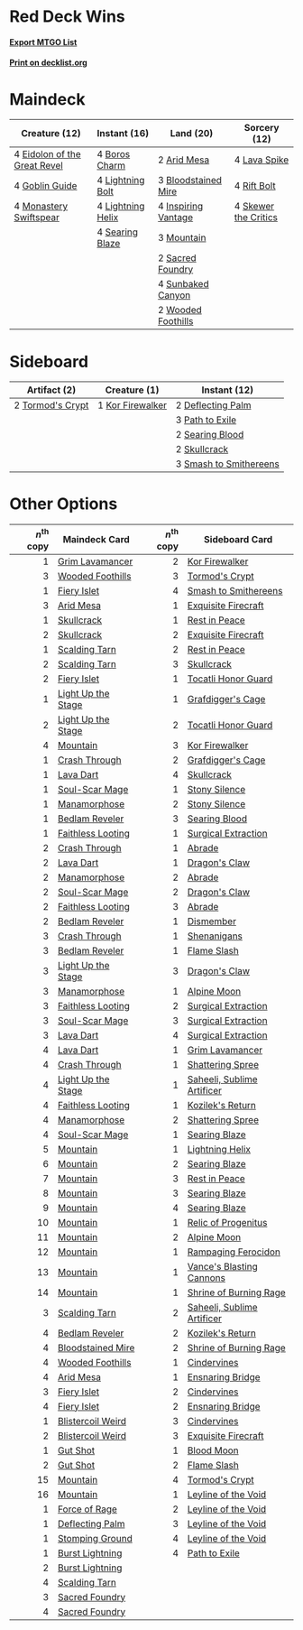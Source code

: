 # Red Deck Wins

#### [Export MTGO List](../collection/Red%20Deck%20Wins/Red%20Deck%20Wins.txt)
#### [Print on decklist.org](http://decklist.org/?deckmain=2%09Arid%20Mesa%0A3%09Bloodstained%20Mire%0A4%09Boros%20Charm%0A4%09Eidolon%20of%20the%20Great%20Revel%0A4%09Goblin%20Guide%0A4%09Inspiring%20Vantage%0A4%09Lava%20Spike%0A4%09Lightning%20Bolt%0A4%09Lightning%20Helix%0A4%09Monastery%20Swiftspear%0A3%09Mountain%0A4%09Rift%20Bolt%0A2%09Sacred%20Foundry%0A4%09Searing%20Blaze%0A4%09Skewer%20the%20Critics%0A4%09Sunbaked%20Canyon%0A2%09Wooded%20Foothills&deckside=2%09Deflecting%20Palm%0A1%09Kor%20Firewalker%0A3%09Path%20to%20Exile%0A2%09Searing%20Blood%0A2%09Skullcrack%0A3%09Smash%20to%20Smithereens%0A2%09Tormod's%20Crypt)
# Maindeck

|                                             Creature (12)                                             |                                        Instant (16)                                        |                                          Land (20)                                           |                                         Sorcery (12)                                          |
|-------------------------------------------------------------------------------------------------------|--------------------------------------------------------------------------------------------|----------------------------------------------------------------------------------------------|-----------------------------------------------------------------------------------------------|
|4 [Eidolon of the Great Revel](http://gatherer.wizards.com/Pages/Card/Details.aspx?multiverseid=442117)|4 [Boros Charm](http://gatherer.wizards.com/Pages/Card/Details.aspx?multiverseid=442188)    |2 [Arid Mesa](http://gatherer.wizards.com/Pages/Card/Details.aspx?multiverseid=405092)        |4 [Lava Spike](http://gatherer.wizards.com/Pages/Card/Details.aspx?multiverseid=79084)         |
|4 [Goblin Guide](http://gatherer.wizards.com/Pages/Card/Details.aspx?multiverseid=425921)              |4 [Lightning Bolt](http://gatherer.wizards.com/Pages/Card/Details.aspx?multiverseid=806)    |3 [Bloodstained Mire](http://gatherer.wizards.com/Pages/Card/Details.aspx?multiverseid=405094)|4 [Rift Bolt](http://gatherer.wizards.com/Pages/Card/Details.aspx?multiverseid=426589)         |
|4 [Monastery Swiftspear](http://gatherer.wizards.com/Pages/Card/Details.aspx?multiverseid=438706)      |4 [Lightning Helix](http://gatherer.wizards.com/Pages/Card/Details.aspx?multiverseid=249386)|4 [Inspiring Vantage](http://gatherer.wizards.com/Pages/Card/Details.aspx?multiverseid=417819)|4 [Skewer the Critics](http://gatherer.wizards.com/Pages/Card/Details.aspx?multiverseid=457259)|
|                                                                                                       |4 [Searing Blaze](http://gatherer.wizards.com/Pages/Card/Details.aspx?multiverseid=270873)  |3 [Mountain](http://gatherer.wizards.com/Pages/Card/Details.aspx?multiverseid=439859)         |                                                                                               |
|                                                                                                       |                                                                                            |2 [Sacred Foundry](http://gatherer.wizards.com/Pages/Card/Details.aspx?multiverseid=405106)   |                                                                                               |
|                                                                                                       |                                                                                            |4 [Sunbaked Canyon](http://gatherer.wizards.com/Pages/Card/Details.aspx?multiverseid=464196)  |                                                                                               |
|                                                                                                       |                                                                                            |2 [Wooded Foothills](http://gatherer.wizards.com/Pages/Card/Details.aspx?multiverseid=405116) |                                                                                               |


# Sideboard

|                                       Artifact (2)                                        |                                       Creature (1)                                        |                                          Instant (12)                                           |
|-------------------------------------------------------------------------------------------|-------------------------------------------------------------------------------------------|-------------------------------------------------------------------------------------------------|
|2 [Tormod's Crypt](http://gatherer.wizards.com/Pages/Card/Details.aspx?multiverseid=389723)|1 [Kor Firewalker](http://gatherer.wizards.com/Pages/Card/Details.aspx?multiverseid=442010)|2 [Deflecting Palm](http://gatherer.wizards.com/Pages/Card/Details.aspx?multiverseid=386516)     |
|                                                                                           |                                                                                           |3 [Path to Exile](http://gatherer.wizards.com/Pages/Card/Details.aspx?multiverseid=220511)       |
|                                                                                           |                                                                                           |2 [Searing Blood](http://gatherer.wizards.com/Pages/Card/Details.aspx?multiverseid=378483)       |
|                                                                                           |                                                                                           |2 [Skullcrack](http://gatherer.wizards.com/Pages/Card/Details.aspx?multiverseid=366238)          |
|                                                                                           |                                                                                           |3 [Smash to Smithereens](http://gatherer.wizards.com/Pages/Card/Details.aspx?multiverseid=397795)|


# Other Options

|*n*<sup>th</sup> copy|                                        Maindeck Card                                        |*n*<sup>th</sup> copy|                                           Sideboard Card                                            |
|--------------------:|---------------------------------------------------------------------------------------------|--------------------:|-----------------------------------------------------------------------------------------------------|
|                    1|[Grim Lavamancer](http://gatherer.wizards.com/Pages/Card/Details.aspx?multiverseid=430589)   |                    2|[Kor Firewalker](http://gatherer.wizards.com/Pages/Card/Details.aspx?multiverseid=442010)            |
|                    3|[Wooded Foothills](http://gatherer.wizards.com/Pages/Card/Details.aspx?multiverseid=405116)  |                    3|[Tormod's Crypt](http://gatherer.wizards.com/Pages/Card/Details.aspx?multiverseid=389723)            |
|                    1|[Fiery Islet](http://gatherer.wizards.com/Pages/Card/Details.aspx?multiverseid=464187)       |                    4|[Smash to Smithereens](http://gatherer.wizards.com/Pages/Card/Details.aspx?multiverseid=397795)      |
|                    3|[Arid Mesa](http://gatherer.wizards.com/Pages/Card/Details.aspx?multiverseid=405092)         |                    1|[Exquisite Firecraft](http://gatherer.wizards.com/Pages/Card/Details.aspx?multiverseid=398513)       |
|                    1|[Skullcrack](http://gatherer.wizards.com/Pages/Card/Details.aspx?multiverseid=366238)        |                    1|[Rest in Peace](http://gatherer.wizards.com/Pages/Card/Details.aspx?multiverseid=442021)             |
|                    2|[Skullcrack](http://gatherer.wizards.com/Pages/Card/Details.aspx?multiverseid=366238)        |                    2|[Exquisite Firecraft](http://gatherer.wizards.com/Pages/Card/Details.aspx?multiverseid=398513)       |
|                    1|[Scalding Tarn](http://gatherer.wizards.com/Pages/Card/Details.aspx?multiverseid=405107)     |                    2|[Rest in Peace](http://gatherer.wizards.com/Pages/Card/Details.aspx?multiverseid=442021)             |
|                    2|[Scalding Tarn](http://gatherer.wizards.com/Pages/Card/Details.aspx?multiverseid=405107)     |                    3|[Skullcrack](http://gatherer.wizards.com/Pages/Card/Details.aspx?multiverseid=366238)                |
|                    2|[Fiery Islet](http://gatherer.wizards.com/Pages/Card/Details.aspx?multiverseid=464187)       |                    1|[Tocatli Honor Guard](http://gatherer.wizards.com/Pages/Card/Details.aspx?multiverseid=435194)       |
|                    1|[Light Up the Stage](http://gatherer.wizards.com/Pages/Card/Details.aspx?multiverseid=457251)|                    1|[Grafdigger's Cage](http://gatherer.wizards.com/Pages/Card/Details.aspx?multiverseid=278452)         |
|                    2|[Light Up the Stage](http://gatherer.wizards.com/Pages/Card/Details.aspx?multiverseid=457251)|                    2|[Tocatli Honor Guard](http://gatherer.wizards.com/Pages/Card/Details.aspx?multiverseid=435194)       |
|                    4|[Mountain](http://gatherer.wizards.com/Pages/Card/Details.aspx?multiverseid=439859)          |                    3|[Kor Firewalker](http://gatherer.wizards.com/Pages/Card/Details.aspx?multiverseid=442010)            |
|                    1|[Crash Through](http://gatherer.wizards.com/Pages/Card/Details.aspx?multiverseid=430777)     |                    2|[Grafdigger's Cage](http://gatherer.wizards.com/Pages/Card/Details.aspx?multiverseid=278452)         |
|                    1|[Lava Dart](http://gatherer.wizards.com/Pages/Card/Details.aspx?multiverseid=29766)          |                    4|[Skullcrack](http://gatherer.wizards.com/Pages/Card/Details.aspx?multiverseid=366238)                |
|                    1|[Soul-Scar Mage](http://gatherer.wizards.com/Pages/Card/Details.aspx?multiverseid=426850)    |                    1|[Stony Silence](http://gatherer.wizards.com/Pages/Card/Details.aspx?multiverseid=247425)             |
|                    1|[Manamorphose](http://gatherer.wizards.com/Pages/Card/Details.aspx?multiverseid=370568)      |                    2|[Stony Silence](http://gatherer.wizards.com/Pages/Card/Details.aspx?multiverseid=247425)             |
|                    1|[Bedlam Reveler](http://gatherer.wizards.com/Pages/Card/Details.aspx?multiverseid=414415)    |                    3|[Searing Blood](http://gatherer.wizards.com/Pages/Card/Details.aspx?multiverseid=378483)             |
|                    1|[Faithless Looting](http://gatherer.wizards.com/Pages/Card/Details.aspx?multiverseid=389512) |                    1|[Surgical Extraction](http://gatherer.wizards.com/Pages/Card/Details.aspx?multiverseid=397706)       |
|                    2|[Crash Through](http://gatherer.wizards.com/Pages/Card/Details.aspx?multiverseid=430777)     |                    1|[Abrade](http://gatherer.wizards.com/Pages/Card/Details.aspx?multiverseid=430772)                    |
|                    2|[Lava Dart](http://gatherer.wizards.com/Pages/Card/Details.aspx?multiverseid=29766)          |                    1|[Dragon's Claw](http://gatherer.wizards.com/Pages/Card/Details.aspx?multiverseid=129527)             |
|                    2|[Manamorphose](http://gatherer.wizards.com/Pages/Card/Details.aspx?multiverseid=370568)      |                    2|[Abrade](http://gatherer.wizards.com/Pages/Card/Details.aspx?multiverseid=430772)                    |
|                    2|[Soul-Scar Mage](http://gatherer.wizards.com/Pages/Card/Details.aspx?multiverseid=426850)    |                    2|[Dragon's Claw](http://gatherer.wizards.com/Pages/Card/Details.aspx?multiverseid=129527)             |
|                    2|[Faithless Looting](http://gatherer.wizards.com/Pages/Card/Details.aspx?multiverseid=389512) |                    3|[Abrade](http://gatherer.wizards.com/Pages/Card/Details.aspx?multiverseid=430772)                    |
|                    2|[Bedlam Reveler](http://gatherer.wizards.com/Pages/Card/Details.aspx?multiverseid=414415)    |                    1|[Dismember](http://gatherer.wizards.com/Pages/Card/Details.aspx?multiverseid=382182)                 |
|                    3|[Crash Through](http://gatherer.wizards.com/Pages/Card/Details.aspx?multiverseid=430777)     |                    1|[Shenanigans](http://gatherer.wizards.com/Pages/Card/Details.aspx?multiverseid=464095)               |
|                    3|[Bedlam Reveler](http://gatherer.wizards.com/Pages/Card/Details.aspx?multiverseid=414415)    |                    1|[Flame Slash](http://gatherer.wizards.com/Pages/Card/Details.aspx?multiverseid=416914)               |
|                    3|[Light Up the Stage](http://gatherer.wizards.com/Pages/Card/Details.aspx?multiverseid=457251)|                    3|[Dragon's Claw](http://gatherer.wizards.com/Pages/Card/Details.aspx?multiverseid=129527)             |
|                    3|[Manamorphose](http://gatherer.wizards.com/Pages/Card/Details.aspx?multiverseid=370568)      |                    1|[Alpine Moon](http://gatherer.wizards.com/Pages/Card/Details.aspx?multiverseid=447264)               |
|                    3|[Faithless Looting](http://gatherer.wizards.com/Pages/Card/Details.aspx?multiverseid=389512) |                    2|[Surgical Extraction](http://gatherer.wizards.com/Pages/Card/Details.aspx?multiverseid=397706)       |
|                    3|[Soul-Scar Mage](http://gatherer.wizards.com/Pages/Card/Details.aspx?multiverseid=426850)    |                    3|[Surgical Extraction](http://gatherer.wizards.com/Pages/Card/Details.aspx?multiverseid=397706)       |
|                    3|[Lava Dart](http://gatherer.wizards.com/Pages/Card/Details.aspx?multiverseid=29766)          |                    4|[Surgical Extraction](http://gatherer.wizards.com/Pages/Card/Details.aspx?multiverseid=397706)       |
|                    4|[Lava Dart](http://gatherer.wizards.com/Pages/Card/Details.aspx?multiverseid=29766)          |                    1|[Grim Lavamancer](http://gatherer.wizards.com/Pages/Card/Details.aspx?multiverseid=430589)           |
|                    4|[Crash Through](http://gatherer.wizards.com/Pages/Card/Details.aspx?multiverseid=430777)     |                    1|[Shattering Spree](http://gatherer.wizards.com/Pages/Card/Details.aspx?multiverseid=456224)          |
|                    4|[Light Up the Stage](http://gatherer.wizards.com/Pages/Card/Details.aspx?multiverseid=457251)|                    1|[Saheeli, Sublime Artificer](http://gatherer.wizards.com/Pages/Card/Details.aspx?multiverseid=461161)|
|                    4|[Faithless Looting](http://gatherer.wizards.com/Pages/Card/Details.aspx?multiverseid=389512) |                    1|[Kozilek's Return](http://gatherer.wizards.com/Pages/Card/Details.aspx?multiverseid=407608)          |
|                    4|[Manamorphose](http://gatherer.wizards.com/Pages/Card/Details.aspx?multiverseid=370568)      |                    2|[Shattering Spree](http://gatherer.wizards.com/Pages/Card/Details.aspx?multiverseid=456224)          |
|                    4|[Soul-Scar Mage](http://gatherer.wizards.com/Pages/Card/Details.aspx?multiverseid=426850)    |                    1|[Searing Blaze](http://gatherer.wizards.com/Pages/Card/Details.aspx?multiverseid=270873)             |
|                    5|[Mountain](http://gatherer.wizards.com/Pages/Card/Details.aspx?multiverseid=439859)          |                    1|[Lightning Helix](http://gatherer.wizards.com/Pages/Card/Details.aspx?multiverseid=249386)           |
|                    6|[Mountain](http://gatherer.wizards.com/Pages/Card/Details.aspx?multiverseid=439859)          |                    2|[Searing Blaze](http://gatherer.wizards.com/Pages/Card/Details.aspx?multiverseid=270873)             |
|                    7|[Mountain](http://gatherer.wizards.com/Pages/Card/Details.aspx?multiverseid=439859)          |                    3|[Rest in Peace](http://gatherer.wizards.com/Pages/Card/Details.aspx?multiverseid=442021)             |
|                    8|[Mountain](http://gatherer.wizards.com/Pages/Card/Details.aspx?multiverseid=439859)          |                    3|[Searing Blaze](http://gatherer.wizards.com/Pages/Card/Details.aspx?multiverseid=270873)             |
|                    9|[Mountain](http://gatherer.wizards.com/Pages/Card/Details.aspx?multiverseid=439859)          |                    4|[Searing Blaze](http://gatherer.wizards.com/Pages/Card/Details.aspx?multiverseid=270873)             |
|                   10|[Mountain](http://gatherer.wizards.com/Pages/Card/Details.aspx?multiverseid=439859)          |                    1|[Relic of Progenitus](http://gatherer.wizards.com/Pages/Card/Details.aspx?multiverseid=174824)       |
|                   11|[Mountain](http://gatherer.wizards.com/Pages/Card/Details.aspx?multiverseid=439859)          |                    2|[Alpine Moon](http://gatherer.wizards.com/Pages/Card/Details.aspx?multiverseid=447264)               |
|                   12|[Mountain](http://gatherer.wizards.com/Pages/Card/Details.aspx?multiverseid=439859)          |                    1|[Rampaging Ferocidon](http://gatherer.wizards.com/Pages/Card/Details.aspx?multiverseid=435308)       |
|                   13|[Mountain](http://gatherer.wizards.com/Pages/Card/Details.aspx?multiverseid=439859)          |                    1|[Vance's Blasting Cannons](http://gatherer.wizards.com/Pages/Card/Details.aspx?multiverseid=435327)  |
|                   14|[Mountain](http://gatherer.wizards.com/Pages/Card/Details.aspx?multiverseid=439859)          |                    1|[Shrine of Burning Rage](http://gatherer.wizards.com/Pages/Card/Details.aspx?multiverseid=218018)    |
|                    3|[Scalding Tarn](http://gatherer.wizards.com/Pages/Card/Details.aspx?multiverseid=405107)     |                    2|[Saheeli, Sublime Artificer](http://gatherer.wizards.com/Pages/Card/Details.aspx?multiverseid=461161)|
|                    4|[Bedlam Reveler](http://gatherer.wizards.com/Pages/Card/Details.aspx?multiverseid=414415)    |                    2|[Kozilek's Return](http://gatherer.wizards.com/Pages/Card/Details.aspx?multiverseid=407608)          |
|                    4|[Bloodstained Mire](http://gatherer.wizards.com/Pages/Card/Details.aspx?multiverseid=405094) |                    2|[Shrine of Burning Rage](http://gatherer.wizards.com/Pages/Card/Details.aspx?multiverseid=218018)    |
|                    4|[Wooded Foothills](http://gatherer.wizards.com/Pages/Card/Details.aspx?multiverseid=405116)  |                    1|[Cindervines](http://gatherer.wizards.com/Pages/Card/Details.aspx?multiverseid=457305)               |
|                    4|[Arid Mesa](http://gatherer.wizards.com/Pages/Card/Details.aspx?multiverseid=405092)         |                    1|[Ensnaring Bridge](http://gatherer.wizards.com/Pages/Card/Details.aspx?multiverseid=15866)           |
|                    3|[Fiery Islet](http://gatherer.wizards.com/Pages/Card/Details.aspx?multiverseid=464187)       |                    2|[Cindervines](http://gatherer.wizards.com/Pages/Card/Details.aspx?multiverseid=457305)               |
|                    4|[Fiery Islet](http://gatherer.wizards.com/Pages/Card/Details.aspx?multiverseid=464187)       |                    2|[Ensnaring Bridge](http://gatherer.wizards.com/Pages/Card/Details.aspx?multiverseid=15866)           |
|                    1|[Blistercoil Weird](http://gatherer.wizards.com/Pages/Card/Details.aspx?multiverseid=289222) |                    3|[Cindervines](http://gatherer.wizards.com/Pages/Card/Details.aspx?multiverseid=457305)               |
|                    2|[Blistercoil Weird](http://gatherer.wizards.com/Pages/Card/Details.aspx?multiverseid=289222) |                    3|[Exquisite Firecraft](http://gatherer.wizards.com/Pages/Card/Details.aspx?multiverseid=398513)       |
|                    1|[Gut Shot](http://gatherer.wizards.com/Pages/Card/Details.aspx?multiverseid=397673)          |                    1|[Blood Moon](http://gatherer.wizards.com/Pages/Card/Details.aspx?multiverseid=45386)                 |
|                    2|[Gut Shot](http://gatherer.wizards.com/Pages/Card/Details.aspx?multiverseid=397673)          |                    2|[Flame Slash](http://gatherer.wizards.com/Pages/Card/Details.aspx?multiverseid=416914)               |
|                   15|[Mountain](http://gatherer.wizards.com/Pages/Card/Details.aspx?multiverseid=439859)          |                    4|[Tormod's Crypt](http://gatherer.wizards.com/Pages/Card/Details.aspx?multiverseid=389723)            |
|                   16|[Mountain](http://gatherer.wizards.com/Pages/Card/Details.aspx?multiverseid=439859)          |                    1|[Leyline of the Void](http://gatherer.wizards.com/Pages/Card/Details.aspx?multiverseid=107682)       |
|                    1|[Force of Rage](http://gatherer.wizards.com/Pages/Card/Details.aspx?multiverseid=464073)     |                    2|[Leyline of the Void](http://gatherer.wizards.com/Pages/Card/Details.aspx?multiverseid=107682)       |
|                    1|[Deflecting Palm](http://gatherer.wizards.com/Pages/Card/Details.aspx?multiverseid=386516)   |                    3|[Leyline of the Void](http://gatherer.wizards.com/Pages/Card/Details.aspx?multiverseid=107682)       |
|                    1|[Stomping Ground](http://gatherer.wizards.com/Pages/Card/Details.aspx?multiverseid=405110)   |                    4|[Leyline of the Void](http://gatherer.wizards.com/Pages/Card/Details.aspx?multiverseid=107682)       |
|                    1|[Burst Lightning](http://gatherer.wizards.com/Pages/Card/Details.aspx?multiverseid=397662)   |                    4|[Path to Exile](http://gatherer.wizards.com/Pages/Card/Details.aspx?multiverseid=220511)             |
|                    2|[Burst Lightning](http://gatherer.wizards.com/Pages/Card/Details.aspx?multiverseid=397662)   |                     |                                                                                                     |
|                    4|[Scalding Tarn](http://gatherer.wizards.com/Pages/Card/Details.aspx?multiverseid=405107)     |                     |                                                                                                     |
|                    3|[Sacred Foundry](http://gatherer.wizards.com/Pages/Card/Details.aspx?multiverseid=405106)    |                     |                                                                                                     |
|                    4|[Sacred Foundry](http://gatherer.wizards.com/Pages/Card/Details.aspx?multiverseid=405106)    |                     |                                                                                                     |

